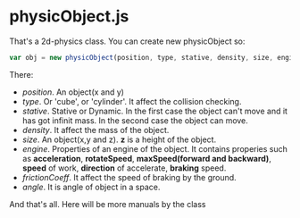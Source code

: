 # physicObject.js
That's a 2d-physics class.
You can create new physicObject so:
``` JavaScript
var obj = new physicObject(position, type, stative, density, size, engine, frictionCoeff, angle);
```
There:
- *position*. An object(x and y)
- *type*. Or 'cube', or 'cylinder'. It affect the collision checking.
- *stative*. Stative or Dynamic. In the first case the object can't move and it has got infinit mass. In the second case the object can move.
- *density*. It affect the mass of the object.
- *size*. An object(x,y and z). **z** is a height of the object.
- *engine*. Properties of an engine of the object. It contains properies such as **acceleration**, **rotateSpeed**, 
**maxSpeed(forward and backward)**, **speed** of work, **direction** of accelerate, **braking** speed.
- *frictionCoeff*. It affect the speed of braking by the ground.
- *angle*. It is angle of object in a space.

And that's all. Here will be more manuals by the class
